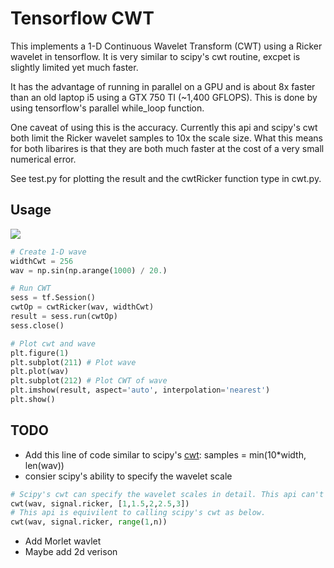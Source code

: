 # Tensorflow CWT
This implements a 1-D Continuous Wavelet Transform (CWT) using a Ricker wavelet in tensorflow. It is very similar to scipy's cwt routine, excpet is slightly limited yet much faster.

It has the advantage of running in parallel on a GPU and is about 8x faster than an old laptop i5 using a GTX 750 TI (~1,400 GFLOPS). This is done by using tensorflow's parallel while_loop function.

One caveat of using this is the accuracy. Currently this api and scipy's cwt both limit the Ricker wavelet samples to 10x the scale size. What this means for both libarires is that they are both much faster at the cost of a very small numerical error.

See test.py for plotting the result and the cwtRicker function type in cwt.py.

## Usage
![](https://github.com/nickgeoca/cwt-tensorflow/blob/master/example.png)
```python
# Create 1-D wave
widthCwt = 256
wav = np.sin(np.arange(1000) / 20.)

# Run CWT
sess = tf.Session()
cwtOp = cwtRicker(wav, widthCwt)
result = sess.run(cwtOp)
sess.close()

# Plot cwt and wave
plt.figure(1)
plt.subplot(211) # Plot wave
plt.plot(wav)   
plt.subplot(212) # Plot CWT of wave
plt.imshow(result, aspect='auto', interpolation='nearest') 
plt.show()
```

## TODO
* Add this line of code similar to scipy's [cwt](https://github.com/scipy/scipy/blob/63bcdc4eeafa59553c00e44343dbb38380bd9d45/scipy/signal/wavelets.py#L362): samples = min(10*width, len(wav))
* consier scipy's ability to specify the wavelet scale
```python
# Scipy's cwt can specify the wavelet scales in detail. This api can't do that.
cwt(wav, signal.ricker, [1,1.5,2,2.5,3])
# This api is equivilent to calling scipy's cwt as below.
cwt(wav, signal.ricker, range(1,n))
```
* Add Morlet wavlet
* Maybe add 2d verison
